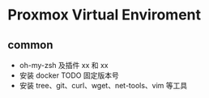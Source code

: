 # Proxmox Virtual Enviroment

## common

- oh-my-zsh 及插件 xx 和 xx
- 安装 docker TODO 固定版本号
- 安装 tree、git、curl、wget、net-tools、vim 等工具
